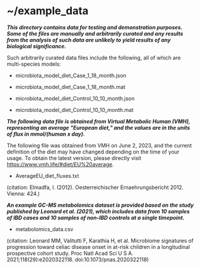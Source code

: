 # ~/example_data

***This directory contains data for testing and demonstration purposes. Some of the files are manually and arbitrarily curated and any results from the analysis of such data are unlikely to yield results of any biological significance.***

Such arbitrarily curated data files include the following, all of which are multi-species models:

- microbiota_model_diet_Case_1_18_month.json

- microbiota_model_diet_Case_1_18_month.mat

- microbiota_model_diet_Control_10_10_month.json

- microbiota_model_diet_Control_10_10_month.mat

***The following data file is obtained from Virtual Metabolic Human (VMH), representing an average "European diet," and the values are in the units of flux in mmol/(human x day).***

The following file was obtained from VMH on June 2, 2023, and the current definition of the diet may have changed depending on the time of your usage. To obtain the latest version, please directly visit https://www.vmh.life/#diet/EU%20average.

- AverageEU_diet_fluxes.txt

(citation: Elmadfa, I. (2012). Oesterreichischer Ernaehrungsbericht 2012. Vienna: 424.)

***An example GC-MS metabolomics dataset is provided based on the study published by Leonard et al. (2021), which includes data from 10 samples of IBD cases and 10 samples of non-IBD controls at a single timepoint.***

- metabolomics_data.csv

(citation: Leonard MM, Valitutti F, Karathia H, et al. Microbiome signatures of progression toward celiac disease onset in at-risk children in a longitudinal prospective cohort study. Proc Natl Acad Sci U S A. 2021;118(29):e2020322118. doi:10.1073/pnas.2020322118)